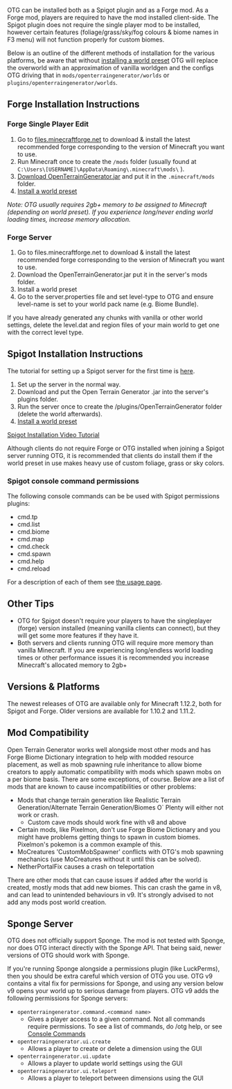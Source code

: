 OTG can be installed both as a Spigot plugin and as a Forge mod. As a Forge mod, players are required to have the mod installed client-side. The Spigot plugin does not require the single player mod to be installed, however certain features (foliage/grass/sky/fog colours & biome names in F3 menu) will not function properly for custom biomes.

Below is an outline of the different methods of installation for the various platforms, be aware that without [installing a world preset](/installation/installing-worlds.md) OTG will replace the overworld with an approximation of vanilla worldgen and the configs OTG driving that in `mods/openterraingenerator/worlds` or `plugins/openterraingenerator/worlds`.

## Forge Installation Instructions
### Forge Single Player Edit
1. Go to [files.minecraftforge.net](https://files.minecraftforge.net/) to download & install the latest recommended forge corresponding to the version of Minecraft you want to use.
2. Run Minecraft once to create the `/mods` folder (usually found at `C:\Users\[USERNAME]\AppData\Roaming\.minecraft\mods\` ).
3. [Download OpenTerrainGenerator.jar](https://minecraft.curseforge.com/projects/open-terrain-generator) and put it in the `.minecraft/mods` folder.
4. [Install a world preset](/installation/installing-worlds.md)

*Note: OTG usually requires 2gb+ memory to be assigned to Minecraft (depending on world preset). If you experience long/never ending world loading times, increase memory allocation.*

### Forge Server
1. Go to files.minecraftforge.net to download & install the latest recommended forge corresponding to the version of Minecraft you want to use.
2. Download the OpenTerrainGenerator.jar put it in the server's mods folder.
3. Install a world preset
4. Go to the server.properties file and set level-type to OTG and ensure level-name is set to your world pack name (e.g. Biome Bundle).

If you have already generated any chunks with vanilla or other world settings, delete the level.dat and region files of your main world to get one with the correct level type.

## Spigot Installation Instructions
The tutorial for setting up a Spigot server for the first time is [here](https://www.spigotmc.org/wiki/spigot-installation/).

1. Set up the server in the normal way.
2. Download and put the Open Terrain Generator .jar into the server's plugins folder.
3. Run the server once to create the /plugins/OpenTerrainGenerator folder (delete the world afterwards).
4. [Install a world preset](/installation/installing-worlds.md)

[Spigot Installation Video Tutorial](https://www.youtube.com/watch?v=ThYH_YsX4EU)

Although clients do not require Forge or OTG installed when joining a Spigot server running OTG, it is recommended that clients do install them if the world preset in use makes heavy use of custom foliage, grass or sky colors.

### Spigot console command permissions

The following console commands can be be used with Spigot permissions plugins:

* cmd.tp
* cmd.list
* cmd.biome
* cmd.map
* cmd.check
* cmd.spawn
* cmd.help
* cmd.reload

For a description of each of them see [the usage page](/usage/gui-and-commands.md).

## Other Tips
* OTG for Spigot doesn't require your players to have the singleplayer (forge) version installed (meaning vanilla clients can connect), but they will get some more features if they have it.
* Both servers and clients running OTG will require more memory than vanilla Minecraft. If you are experiencing long/endless world loading times or other performance issues it is recommended you increase Minecraft's allocated memory to 2gb+

## Versions & Platforms
The newest releases of OTG are available only for Minecraft 1.12.2, both for Spigot and Forge. Older versions are available for 1.10.2 and 1.11.2.

## Mod Compatibility
Open Terrain Generator works well alongside most other mods and has Forge Biome Dictionary integration to help with modded resource placement, as well as mob spawning rule inheritance to allow biome creators to apply automatic compatibility with mods which spawn mobs on a per biome basis. There are some exceptions, of course. Below are a list of mods that are known to cause incompatibilities or other problems:

* Mods that change terrain generation like Realistic Terrain Generation/Alternate Terrain Generation/Biomes O` Plenty will either not work or crash.
  * Custom cave mods should work fine with v8 and above
* Certain mods, like Pixelmon, don't use Forge Biome Dictionary and you might have problems getting things to spawn in custom biomes. Pixelmon's pokemon is a common example of this.
* MoCreatures 'CustomMobSpawner' conflicts with OTG's mob spawning mechanics (use MoCreatures without it until this can be solved).
* NetherPortalFix causes a crash on teleportation


There are other mods that can cause issues if added after the world is created, mostly mods that add new biomes. This can crash the game in v8, and can lead to unintended behaviours in v9. It's strongly advised to not add any mods post world creation.

## Sponge Server
OTG does not officially support Sponge. The mod is not tested with Sponge, nor does OTG interact directly with the Sponge API. That being said, newer versions of OTG should work with Sponge.

If you're running Sponge alongside a permissions plugin (like LuckPerms), then you should be extra careful which version of OTG you use. OTG v9 contains a vital fix for permissions for Sponge, and using any version below v9 opens your world up to serious damage from players. OTG v9 adds the following permissions for Sponge servers:

* `openterraingenerator.command.<command name>`
  * Gives a player access to a given command. Not all commands require permissions. To see a list of commands, do /otg help, or see [Console Commands](/usage/gui-and-commands.md)
* `openterraingenerator.ui.create`
  * Allows a player to create or delete a dimension using the GUI
* `openterraingenerator.ui.update`
  * Allows a player to update world settings using the GUI
* `openterraingenerator.ui.teleport`
  * Allows a player to teleport between dimensions using the GUI
